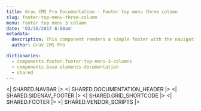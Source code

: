 ```yaml
---
title: Grav CMS Pro Documentation - Footer top menu three column
slug: footer-top-menu-three-column
menu: Footer top menu 3 column
date: '03/30/2017 6:00am'
metadata:
  description: This component renders a simple footer with the navigation menu rendered on its top and followed by a three columns for your contents
  author: Grav CMS Pro

dictionaries:
  - components.footer.footer-top-menu-3-columns
  - components.base-elements-documentation
  - shared
---
```


<| SHARED.NAVBAR |>
<| SHARED.DOCUMENTATION_HEADER |>
<| SHARED.SIDENAV_FOOTER |>
<| SHARED.GRID_SHORTCODE |>
<| SHARED.FOOTER |>
<| SHARED.VENDOR_SCRIPTS |>
